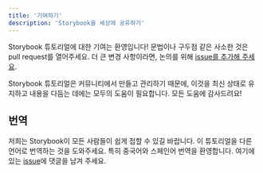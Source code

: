 ```yaml
---
title: '기여하기'
description: 'Storybook을 세상에 공유하기'
---
```


Storybook 튜토리얼에 대한 기여는 환영입니다! 문법이나 구두점 같은 사소한 것은 pull request를 열어주세요. 더 큰 변경 사항이라면, 논의를 위해 [issue를 추가해 주세요](https://github.com/chromaui/learnstorybook.com/issues).

Storybook 튜토리얼은 커뮤니티에서 만들고 관리하기 때문에, 이것을 최신 상태로 유지하고 내용을 다듬는 데에는 모두의 도움이 필요합니다. 모든 도움에 감사드려요!

## 번역

저희는 Storybook이 모든 사람들이 쉽게 접할 수 있길 바랍니다. 이 튜토리얼을 다른 언어로 번역하는 것을 도와주세요. 특히 중국어와 스페인어 번역을 환영합니다. 여기에 있는 [issue](https://github.com/chromaui/learnstorybook.com/issues/3)에 댓글을 남겨 주세요.
